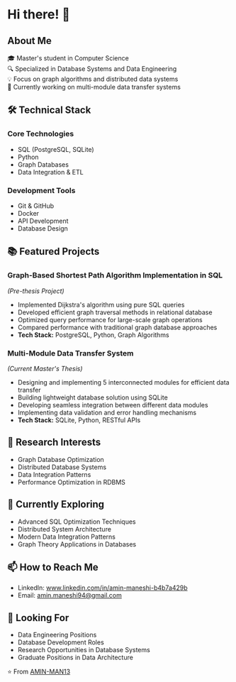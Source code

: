 
# Hi there! 👋 

## About Me
🎓 Master's student in Computer Science  
🔍 Specialized in Database Systems and Data Engineering  
💡 Focus on graph algorithms and distributed data systems  
🎯 Currently working on multi-module data transfer systems

## 🛠 Technical Stack
### Core Technologies
- SQL (PostgreSQL, SQLite)
- Python
- Graph Databases
- Data Integration & ETL

### Development Tools
- Git & GitHub
- Docker
- API Development
- Database Design

## 📚 Featured Projects

### Graph-Based Shortest Path Algorithm Implementation in SQL
*(Pre-thesis Project)*
- Implemented Dijkstra's algorithm using pure SQL queries
- Developed efficient graph traversal methods in relational database
- Optimized query performance for large-scale graph operations
- Compared performance with traditional graph database approaches
- **Tech Stack:** PostgreSQL, Python, Graph Algorithms

### Multi-Module Data Transfer System
*(Current Master's Thesis)*
- Designing and implementing 5 interconnected modules for efficient data transfer
- Building lightweight database solution using SQLite
- Developing seamless integration between different data modules
- Implementing data validation and error handling mechanisms
- **Tech Stack:** SQLite, Python, RESTful APIs

## 🔬 Research Interests
- Graph Database Optimization
- Distributed Database Systems
- Data Integration Patterns
- Performance Optimization in RDBMS

## 🌱 Currently Exploring
- Advanced SQL Optimization Techniques
- Distributed System Architecture
- Modern Data Integration Patterns
- Graph Theory Applications in Databases

## 📫 How to Reach Me
- LinkedIn: www.linkedin.com/in/amin-maneshi-b4b7a429b
- Email: amin.maneshi94@gmail.com

## 💼 Looking For
- Data Engineering Positions
- Database Development Roles
- Research Opportunities in Database Systems
- Graduate Positions in Data Architecture

⭐️ From [AMIN-MAN13](https://github.com/AMIN-MAN13)
